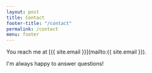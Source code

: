 ```yaml
---
layout: post
title: Contact
footer-title: "/contact"
permalink: /contact
menu: footer
---
```


You reach me at [{{ site.email }}](mailto:{{ site.email }}).

I'm always happy to answer questions!
